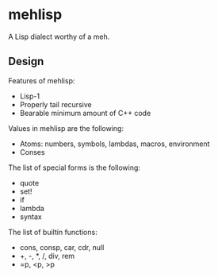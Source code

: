 # mehlisp

A Lisp dialect worthy of a meh.

## Design

Features of mehlisp:
- Lisp-1
- Properly tail recursive
- Bearable minimum amount of C++ code

Values in mehlisp are the following:

- Atoms: numbers, symbols, lambdas, macros, environment
- Conses

The list of special forms is the following:

- quote
- set!
- if
- lambda
- syntax

The list of builtin functions:
- cons, consp, car, cdr, null
- +, -, *, /, div, rem
- =p, <p, >p
